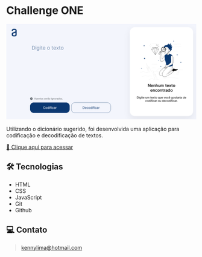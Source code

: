 # Challenge ONE

![preview](./.github/preview.png)

Utilizando o dicionário sugerido, foi desenvolvida uma aplicação para codificação e decodificação de textos.

[🔗 Clique aqui para acessar](https://kennylima.github.io/Challenge_01_Oracle/)

## 🛠 Tecnologias 
- HTML
- CSS
- JavaScript
- Git
- Github

## 💻 Contato 

 > kennylima@hotmail.com